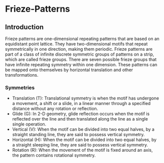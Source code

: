 # Frieze-Patterns
## Introduction
Frieze patterns are one-dimensional repeating patterns that are based on an equidistant
point lattice. They have two-dimensional motifs that repeat symmetrically in one direction,
making them periodic. Frieze patterns are part of a class of infinite discrete symmetric
groups of patterns on a strip, which are called frieze groups. There are seven possible
frieze groups that have infinite repeating symmetry within one dimension. These patterns
can be mapped onto themselves by horizontal translation and other transformations.
### Symmetries
* Translation (T): Translational symmetry is when the motif has undergone a movement, a
shift or a slide, in a linear manner through a specified distance without any rotation or
reflection.
* Glide (G): In 2-D geometry, glide reflection occurs when the motif is reflected over the
line and then translated along the line as a single single operation.
* Vertical (V): When the motif can be divided into two equal halves, by a straight standing
line, they are said to possess vertical symmetry.
* Horizontal (H): When the motif can be divided into two equal halves, by a straight
sleeping line, they are said to possess vertical symmetry.
* Rotation (R): When the movement of the motif is fixed around an axis, the pattern
contains rotational symmetry.
